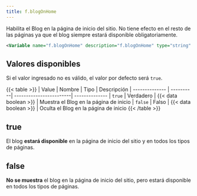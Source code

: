 ```yaml
---
title: f.blogOnHome
---
```


Habilita el Blog en la página de inicio del sitio. No tiene efecto en el resto de las páginas ya que el blog siempre estará disponible obligatoriamente.

```xml
<Variable name="f.blogOnHome" description="f.blogOnHome" type="string" value="true"/>
```

## Valores disponibles

Si el valor ingresado no es válido, el valor por defecto será `true`.

{{< table >}}
| Value          | Nombre    | Tipo                    | Descripción
| -------------- | ----------| ------------------------| --------------
| `true`         | Verdadero | {{< data boolean >}}    | Muestra el Blog en la página de inicio
| `false`        | Falso     | {{< data boolean >}}    | Oculta el Blog en la página de inicio
{{< /table >}}


## true

El blog **estará disponible** en la página de inicio del sitio y en todos los tipos de páginas.

## false

**No se muestra** el blog en la página de inicio del sitio, pero estará disponible en todos los tipos de páginas.
